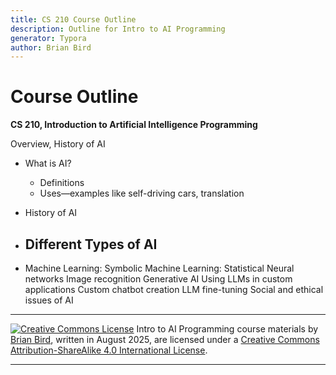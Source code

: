 ```yaml
---
title: CS 210 Course Outline
description: Outline for Intro to AI Programming
generator: Typora
author: Brian Bird
---
```


<h1>Course Outline</h1>

**CS 210, Introduction to Artificial Intelligence Programming**

Overview, History of AI
- What is AI?
  - Definitions
  - Uses&mdash;examples like self-driving cars, translation

- History of AI
  
- Different Types of AI
  - 

- Machine Learning: Symbolic
  Machine Learning: Statistical
  Neural networks
  Image recognition
  Generative AI
  Using LLMs in custom applications
  Custom chatbot creation
  LLM fine-tuning
  Social and ethical issues of AI

---

[![Creative Commons License](https://i.creativecommons.org/l/by-sa/4.0/88x31.png)](http://creativecommons.org/licenses/by-sa/4.0/) Intro to AI Programming course materials by [Brian Bird](https://profbird.dev), written in <time>August 2025</time>, are licensed under a [Creative Commons Attribution-ShareAlike 4.0 International License](http://creativecommons.org/licenses/by-sa/4.0/). 

---